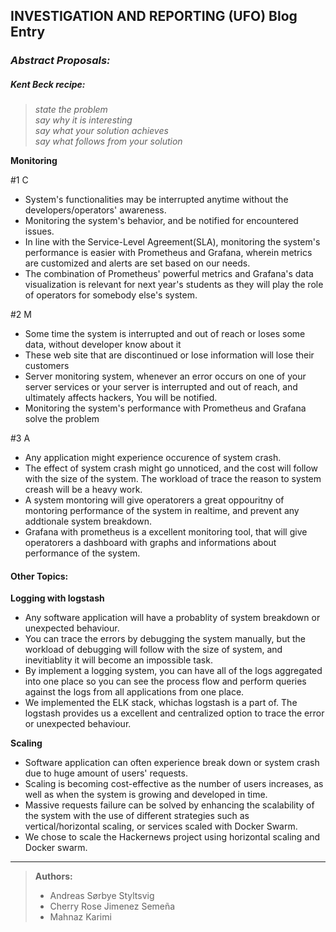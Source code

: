 ## INVESTIGATION AND REPORTING (UFO) Blog Entry


### _Abstract Proposals:_

##### _Kent Beck recipe:_
> _state the problem_ <br>
> _say why it is interesting_ <br>
> _say what your solution achieves_ <br>
> _say what follows from your solution_ <br>

**Monitoring**

#1 C
- System's functionalities may be interrupted anytime without the developers/operators' awareness.
- Monitoring the system's behavior, and be notified for encountered issues. 
- In line with the Service-Level Agreement(SLA), monitoring the system's performance is easier with Prometheus and Grafana, wherein metrics are customized and alerts are set based on our needs.
- The combination of Prometheus' powerful metrics and Grafana's data visualization is relevant for next year's students as they will play the role of operators for somebody else's system.

#2 M
-	Some time the system is interrupted and out of reach or loses some data, without developer know about it
- These web site that are discontinued or lose information will lose their customers
-	Server monitoring system, whenever an error occurs on one of your server services or your server is interrupted and out of reach, and ultimately affects hackers, You will be notified.
-	Monitoring the system's performance with Prometheus and Grafana solve the problem

#3 A
- Any application might experience occurence of system crash.
- The effect of system crash might go unnoticed, and the cost will follow with the size of the system. The workload of trace the reason to system creash will be a heavy work. 
- A system montoring will give operatorers a great oppouritny of montoring performance of the system in realtime, and prevent any addtionale system breakdown.
- Grafana with prometheus is a excellent monitoring tool, that will give operatorers a dashboard with graphs and informations about performance of the system. 

#### Other Topics:

**Logging with logstash**

- Any software application will have a probablity of system breakdown or unexpected behaviour.
- You can trace the errors by debugging the system manually, but the workload of debugging will follow with the size of system, and inevitiablity it will become an impossible task.
- By implement a logging system, you can have all of the logs aggregated into one place so you can see the process flow and perform queries against the logs from all applications from one place.
- We implemented the ELK stack, whichas logstash is a part of. The logstash provides us a excellent and centralized option to trace the error or unexpected behaviour.

**Scaling**

- Software application can often experience break down or system crash due to huge amount of users' requests.
- Scaling is becoming cost-effective as the number of users increases, as well as when the system is growing and developed in time.
- Massive requests failure can be solved by enhancing the scalability of the system with the use of different strategies such as vertical/horizontal scaling, or services scaled with Docker Swarm.
- We chose to scale the Hackernews project using horizontal scaling and Docker swarm.

***
> **Authors:**
> - Andreas Sørbye Styltsvig
> - Cherry Rose Jimenez Semeña
> - Mahnaz Karimi
